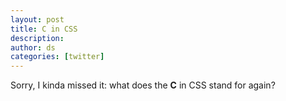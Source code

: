 ```yaml
---
layout: post
title: C in CSS
description:
author: ds
categories: [twitter]
---
```


Sorry, I kinda missed it: what does the __C__ in CSS stand for again?
